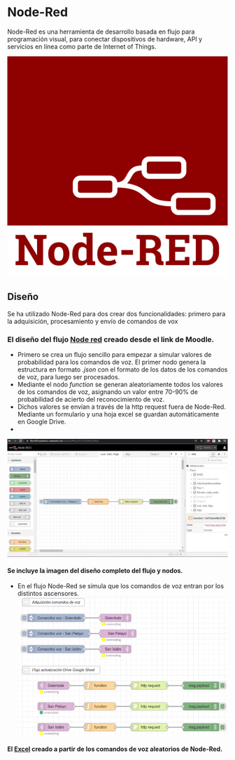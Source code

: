# Node-Red

Node-Red es una herramienta de desarrollo basada en flujo para programación visual, para conectar dispositivos de hardware, API y servicios en línea como parte de Internet of Things.

![alt text](https://github.com/InigoZalaya/Proyecto-Tecnologias-Industriales/blob/main/Node-Red/Node-red-icon.png)

## Diseño

Se ha utilizado Node-Red para dos crear dos funcionalidades: primero para la adquisición, procesamiento y envío de comandos de vox

 ### El diseño del flujo [Node red](https://8tomf0.stackhero-network.com/admin/#flow/e5135e566cac99ad) creado desde el link de Moodle.
 
 *  Primero se crea un flujo sencillo para empezar a simular valores de probabilidad para los comandos de voz. El primer nodo genera la estructura en formato *.json* con el formato de los datos de los comandos de voz, para luego ser procesados.
 *  Mediante el nodo *function* se generan aleatoriamente todos los valores de los comandos de voz, asignando un valor entre 70-90% de probabilidad de acierto del reconocimiento de voz.
*   Dichos valores se envían a través de la http request fuera de Node-Red. Mediante un formulario y una hoja excel se guardan automáticamente en Google Drive.
*   
![alt text](https://github.com/InigoZalaya/Proyecto-Tecnologias-Industriales/blob/main/Tableau/Captura.JPG)

 #### Se incluye la imagen del diseño completo del flujo y nodos.
*  En el flujo Node-Red se simula que los comandos de voz entran por los distintos ascensores.
![alt text](https://github.com/InigoZalaya/Proyecto-Tecnologias-Industriales/blob/main/Node-Red/nodered.png)


 #### El [Excel](https://docs.google.com/spreadsheets/d/1DuhQhVBs4jBqO62ucJH18hLz-siLDMmFLaAkOy_AL4A/edit#gid=956814287) creado a partir de los comandos de voz aleatorios de Node-Red.
